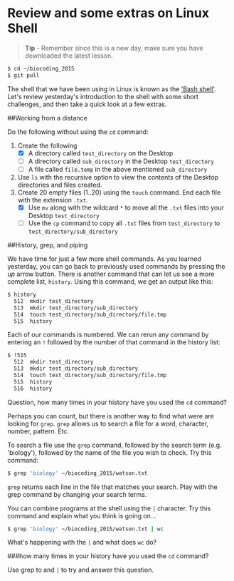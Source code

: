 # Review and some extras on Linux Shell

>**Tip** - Remember since this is a new day, make sure you have downloaded the latest lesson.
```bash
$ cd ~/biocoding_2015
$ git pull
```



The shell that we have been using in Linux is known as the ['Bash shell'](https://en.wikipedia.org/wiki/Bash_%28Unix_shell%29). Let's review yesterday's introduction to the shell with some short challenges, and then take a quick look at a few extras. 

##Working from a distance

Do the following without using the ``cd`` command:

1.  Create the following
    * [x] A directory called ``test_directory`` on the Desktop
    * [ ] A  directory called ``sub_directory`` in the Desktop ``test_directory``
    * [ ] A file called ``file.temp`` in the above mentioned ``sub_directory``
2. Use ``ls`` with the recursive option to view the contents of the Desktop directories and files created. 
3. Create 20 empty files (1..20) using the ``touch`` command. End each file with the extension ``.txt``. 
    * [x] Use ``mv`` along with the wildcard ``*`` to move all the ``.txt`` files into your Desktop ``test_directory``
    * [ ] Use the ``cp`` command to copy all ``.txt`` files from ``test_directory`` to ``test_directory/sub_directory``

##History, grep, and piping

We have time for just a few more shell commands. As you learned yesterday, you can go back to previously used commands by pressing the *up* arrow button. There is another command that can let us see a more complete list, ``history``. Using this command, we get an output like this:

```bash
$ history
  512  mkdir test_directory
  513  mkdir test_directory/sub_directory
  514  touch test_directory/sub_directory/file.tmp
  515  history
```
Each of our commands is numbered. We can rerun any command by entering an ``!`` followed by the number of that command in the history list:

```bash
$ !515
  512  mkdir test_directory
  513  mkdir test_directory/sub_directory
  514  touch test_directory/sub_directory/file.tmp
  515  history
  516  history
  ```
Question, how many times in your history have you used the ``cd`` command? 

Perhaps you can count, but there is another way to find what were are looking for ``grep``. ``grep`` allows us to search a file for a word, character, number, pattern. Etc. 

To search a file use the ``grep`` command, followed by the search term (e.g. 'biology'), followed by the name of the file you wish to check. Try this command:
```bash
$ grep 'biology' ~/biocoding_2015/watson.txt
```
``grep`` returns each line in the file that matches your search. Play with the grep command by changing your search terms. 

You can combine programs at the shell using the ``|`` character. Try this command and explain what you think is going on...

```bash
$ grep 'biology' ~/biocoding_2015/watson.txt | wc
```
What's happening with the ``|`` and what does ``wc`` do?

###how many times in your history have you used the ``cd`` command?

Use grep to and ``|`` to try and answer this question. 


